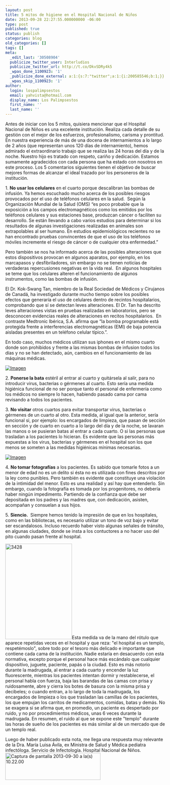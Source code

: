```yaml
---
layout: post
title: 5 mitos de higiene en el Hospital Nacional de Niños
date: 2013-09-28 22:27:55.000000000 -06:00
type: post
published: true
status: publish
categories: blog
old_categories: []
tags: []
meta:
  _edit_last: '30508904'
  publicize_twitter_user: Interludios
  publicize_twitter_url: http://t.co/DkvSDRy4k5
  _wpas_done_1100923: '1'
  _publicize_done_external: a:1:{s:7:"twitter";a:1:{i:200585546;b:1;}}
  _wpas_skip_1100923: '1'
author:
  login: lospalimpsestos
  email: yahvista@hotmail.com
  display_name: Los Palimpsestos
  first_name: ''
  last_name: ''
---
```

<p>Antes de iniciar con los 5 mitos, quisiera mencionar que el Hospital Nacional de Niños es una excelente institución. Realiza cada detalle de su gestión con el mejor de los esfuerzos, profesionalismo, carisma y prontitud. En nuestra experiencia de más de una docena de internamientos a lo largo de 2 años (que representan unos 120 días de internamiento), hemos admirado el extraordinario trabajo que se realiza las 24 horas del día y de la noche. Nuestro hijo es tratado con respeto, cariño y dedicación. Estamos sumamente agradecidos con cada persona que ha estado con nosotros en este proceso. Los 5 comentarios siguientes tienen el objetivo de buscar mejores formas de alcanzar el ideal trazado por los personeros de la institución.</p>
<p>1. <strong>No usar los celulares</strong> en el cuarto porque descalibran las bombas de infusión. Ya hemos escuchado mucho acerca de los posibles riesgos provocados por el uso de teléfonos celulares en la salud.  Según la Organización Mundial de la Salud (OMS) “es poco probable que la exposición a los campos electromagnéticos como los emitidos por los teléfonos celulares y sus estaciones base, produzcan cáncer o faciliten su desarrollo. Se están llevando a cabo varios estudios para determinar si los resultados de algunas investigaciones realizadas en animales son extrapolables al ser humano. En estudios epidemiológicos recientes no se han encontrado pruebas convincentes de que el uso de los teléfonos móviles incremente el riesgo de cáncer o de cualquier otra enfermedad.”</p>
<p>Pero también se nos ha informado acerca de las posibles alteraciones que estos dispositivos provocan en algunos aparatos, por ejemplo, en los marcapasos y desfibriladores, sin embargo no se tienen noticias de verdaderas repercusiones negativas en la vida real.  En algunos hospitales se teme que los celulares alteren el funcionamiento de algunos instrumentos, como las bombas de infusión.</p>
<p>El Dr. Kok-Swang Tan, miembro de la Real Sociedad de Médicos y Cirujanos de Canadá, ha investigado durante mucho tiempo sobre los posibles efectos que generaría el uso de celulares dentro de recintos hospitalarios, comprobando que sí se detectan leves alteraciones. El Dr. Tan ha descrito leves alteraciones vistas en pruebas realizadas en laboratorios, pero se desconocen evidencias reales de alteraciones en recitos hospitalarios.  En contraste Medtronic Ibérica, S.A. afirma que “la bomba programable está protegida frente a interferencias electromagnéticas (EMI) de baja potencia aisladas presentes en un teléfono celular típico.”.</p>
<p>En todo caso, muchos médicos utilizan sus iphones en el mismo cuarto donde son prohibidos y frente a las mismas bombas de infusion todos los días y no se han detectado, aún, cambios en el funcionamiento de las máquinas médicas.</p>
<p><a href="http://lospalimpsestos.files.wordpress.com/2013/09/bomba_b.jpg"><img class="size-full wp-image aligncenter" id="i-1917" alt="Imagen" src="{{ site.baseurl }}/assets/bomba_b.jpg" /></a></p>
<p>2. <strong>Ponerse la bata</strong> estéril al entrar al cuarto y quitársela al salir, para no introducir virus, bacterias o gérmenes al cuarto. Esto sería una medida higiénica funcional de no ser porque tanto el personal de enfermería como los médicos no siempre lo hacen, habiendo pasado cama por cama revisando a todos los pacientes.</p>
<p>3. <strong>No visitar</strong> otros cuartos para evitar transportar virus, bacterias o gérmenes de un cuarto al otro. Esta medida, al igual que la anterior, sería funcional si, por ejemplo: los encargados de limpieza, que pasan de sección en sección y de cuarto en cuarto a lo largo del día y de la noche, se lavaran las manos o se pusieran batas al entrar a cada cuarto. O si las personas que trasladan a los pacientes lo hicieran. Es evidente que las personas más expuestas a los virus, bacterias y gérmenes en el hospital son los que menos se someten a las medidas higiénicas mínimas necesarias.</p>
<p><a href="http://lospalimpsestos.files.wordpress.com/2013/09/bata.jpg"><img class="size-full wp-image aligncenter" id="i-1919" alt="Imagen" src="{{ site.baseurl }}/assets/bata.jpg" /></a></p>
<p>4. <strong>No tomar fotografías</strong> a los pacientes. Es sabido que tomarle fotos a un menor de edad no es un delito si ésta no es utilizada con fines descritos por la ley como punibles. Pero también es evidente que constituye una violación de la intimidad del menor. Esto es una realidad y así hay que entenderlo. Sin embargo, cuando la fotografía es tomada por los progenitores, no debería haber ningún impedimento. Partiendo de la confianza que debe ser depositada en los padres y las madres que, con dedicación, asisten, acompañan y consuelan a sus hijos.</p>
<p>5. <strong>Siencio.</strong>  Siempre hemos tenido la impresión de que en los hospitales, como en las bibliotecas, es necesario utilizar un tono de voz bajo y evitar ser escandalosos. Incluso recuerdo haber visto algunas señales de tránsito, en algunas ciudades, donde se insta a los contuctores a no hacer uso del pito cuando pasan frente al hospital.</p>
<p><a href="http://lospalimpsestos.files.wordpress.com/2013/09/3428.jpg"><img class="aligncenter size-medium wp-image-1924" alt="3428" src="{{ site.baseurl }}/assets/3428.jpg" width="210" height="300" /></a>Esta medida va de la mano del rótulo que aparece repetidas veces en el hospital y que reza: "el hospital es un templo, respetémoslo", sobre todo por el tesoro más delicado e importante que contiene cada cama de la institución. Nadie estaría en desacuerdo con esta normativa, excepto porque el personal hace más escándalo que cualquier dispositivo, juguete, paciente, papás o la ciudad. Esto es más notorio durante la madrugada, al entrar a cada cuarto y encender la luz fluorescente, mientras los pacientes intentan dormir y restablecerse, el personal habla con fuerza, baja las barandas de las camas con prisa y ruidosamente, abre y cierra los botes de basura con la misma prisa y decibeles; o cuando entran, a lo largo de toda la madrugada, los encargados de limpieza o los que trasladan las camillas de los pacientes, los que empujan los carritos de medicamentos, comidas, batas y demás. No se exagera si se afirma que, en promedio, un paciente es despertado por ruido, y no por procedimientos médicos, unas 6 veces durante la madrugada. En resumen, el ruido al que se expone este "templo" durante las horas de sueño de los pacientes es más similar al de un mercado que de un templo real.</p>
<p>Luego de haber publicado esta nota, me llega una respuesta muy relevante de la Dra. María Luisa Ávila, ex Ministra de Salud y Médica pediatra infectóloga. Servicio de Infectología. Hospital Nacional de Niños.<br />
<a href="http://lospalimpsestos.files.wordpress.com/2013/09/captura-de-pantalla-2013-09-30-a-las-10-22-00.png"><img class="aligncenter size-medium wp-image-1926" alt="Captura de pantalla 2013-09-30 a la(s) 10.22.00" src="{{ site.baseurl }}/assets/captura-de-pantalla-2013-09-30-a-las-10-22-00-e1380558417776.png" width="300" height="85" /></a></p>
